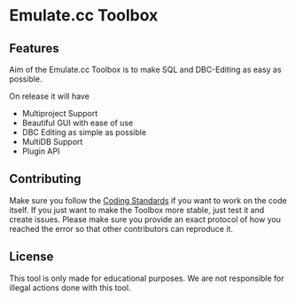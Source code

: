 # Emulate.cc Toolbox
## Features
Aim of the Emulate.cc Toolbox is to make SQL and DBC-Editing as easy as possible.

On release it will have
 - Multiproject Support
 - Beautiful GUI with ease of use
 - DBC Editing as simple as possible
 - MultiDB Support
 - Plugin API

## Contributing
Make sure you follow the [Coding Standards](http://example.net/) if you want to work on the code itself. If you just want to make the Toolbox more stable, just test it and create issues. Please make sure you provide an exact protocol of how you reached the error so that other contributors can reproduce it.

## License
This tool is only made for educational purposes. We are not responsible for illegal actions done with this tool.

